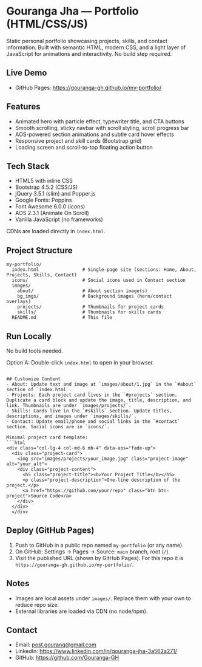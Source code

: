 
# Gouranga Jha — Portfolio (HTML/CSS/JS)

Static personal portfolio showcasing projects, skills, and contact information. Built with semantic HTML, modern CSS, and a light layer of JavaScript for animations and interactivity. No build step required.

## Live Demo
- GitHub Pages: https://gouranga-gh.github.io/my-portfolio/

## Features
- Animated hero with particle effect, typewriter title, and CTA buttons
- Smooth scrolling, sticky navbar with scroll styling, scroll progress bar
- AOS-powered section animations and subtle card hover effects
- Responsive project and skill cards (Bootstrap grid)
- Loading screen and scroll-to-top floating action button

## Tech Stack
- HTML5 with inline CSS
- Bootstrap 4.5.2 (CSS/JS)
- jQuery 3.5.1 (slim) and Popper.js
- Google Fonts: Poppins
- Font Awesome 6.0.0 (icons)
- AOS 2.3.1 (Animate On Scroll)
- Vanilla JavaScript (no frameworks)

CDNs are loaded directly in `index.html`.

## Project Structure
```
my-portfolio/
  index.html                # Single-page site (sections: Home, About, Projects, Skills, Contact)
  icons/                    # Social icons used in Contact section
  images/
    about/                  # About section image(s)
    bg_imgs/                # Background images (hero/contact overlays)
    projects/               # Thumbnails for project cards
    skills/                 # Thumbnails for skills cards
  README.md                 # This file
```

## Run Locally
No build tools needed.

Option A: Double-click `index.html` to open in your browser.


```

## Customize Content
- About: Update text and image at `images/about/1.jpg` in the `#about` section of `index.html`.
- Projects: Each project card lives in the `#projects` section. Duplicate a card block and update the image, title, description, and link. Thumbnails are under `images/projects/`.
- Skills: Cards live in the `#skills` section. Update titles, descriptions, and images under `images/skills/`.
- Contact: Update email/phone and social links in the `#contact` section. Social icons are in `icons/`.

Minimal project card template:
```html
<div class="col-lg-4 col-md-6 mb-4" data-aos="fade-up">
  <div class="project-card">
    <img src="images/projects/your_image.jpg" class="project-image" alt="your_alt">
    <div class="project-content">
      <h5 class="project-title"><b>Your Project Title</b></h5>
      <p class="project-description">One-line description of the project.</p>
      <a href="https://github.com/your/repo" class="btn btn-project">Source Code</a>
    </div>
  </div>
  </div>
```

## Deploy (GitHub Pages)
1. Push to GitHub in a public repo named `my-portfolio` (or any name).
2. On GitHub: Settings → Pages → Source: `main` branch, root (`/`).
3. Visit the published URL (shown by GitHub Pages). For this repo it is `https://gouranga-gh.github.io/my-portfolio/`.

## Notes
- Images are local assets under `images/`. Replace them with your own to reduce repo size.
- External libraries are loaded via CDN (no node/npm).

## Contact
- Email: [post.gourang@gmail.com](mailto:post.gourang@gmail.com)
- LinkedIn: https://www.linkedin.com/in/gouranga-jha-3a562a271/
- GitHub: https://github.com/Gouranga-GH

